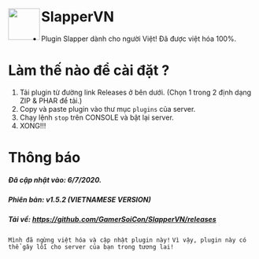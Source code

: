 <h1>SlapperVN<img src="https://github.com/jojoe77777/Slapper/blob/master/icon.png" height="64" width="64" align="left"></img></h1>

+ Plugin Slapper dành cho người Việt! Đã được việt hóa 100%.

# Làm thế nào để cài đặt ?
1. Tải plugin từ đường link Releases ở bên dưới. (Chọn 1 trong 2 định dạng ZIP & PHAR để tải.)
2. Copy và paste plugin vào thư mục ```plugins``` của server.
3. Chạy lệnh ```stop``` trên CONSOLE và bật lại server.
4. XONG!!!

# Thông báo
##### Đã cập nhật vào: 6/7/2020.
##### Phiên bản: v1.5.2 (VIETNAMESE VERSION)
##### Tải về: https://github.com/GamerSoiCon/SlapperVN/releases
```Mình đã ngừng việt hóa và cập nhật plugin này!```
```Vì vậy, plugin này có thể gây lỗi cho server của bạn trong tương lai!```
